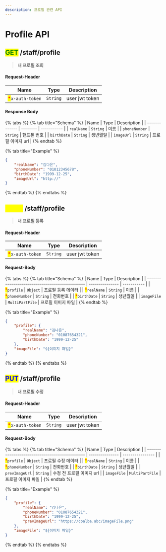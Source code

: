 ```yaml
---
description: 프로필 관련 API
---
```


# Profile API

## <mark style="color:green;">GET</mark> /staff/profile

> **내 프로필 조회**

#### Request-Header

| Name                                             | Type     | Description    |
| ------------------------------------------------ | -------- | -------------- |
| <mark style="color:red;">\*</mark>`x-auth-token` | `String` | user jwt token |

#### Response Body

{% tabs %}
{% tab title="Schema" %}
| Name          | Type     | Description |
| ------------- | -------- | ----------- |
| `realName`    | `String` | 이름          |
| `phoneNumber` | `String` | 핸드폰 번호      |
| `birthDate`   | `String` | 생년월일        |
| `imageUrl`    | `String` | 프로필 이미지 url |
{% endtab %}

{% tab title="Example" %}
```json
{
    "realName": "김다은",
    "phoneNumber": "01012345678",
    "birthDate": "1999-12-25",
    "imageUrl": "http://"
}
```
{% endtab %}
{% endtabs %}





## <mark style="color:yellow;">POST</mark> /staff/profile

> **내 프로필 등록**

#### Request-Header

| Name                                             | Type     | Description    |
| ------------------------------------------------ | -------- | -------------- |
| <mark style="color:red;">\*</mark>`x-auth-token` | `String` | user jwt token |

#### Request-Body

{% tabs %}
{% tab title="Schema" %}
| Name                                            | Type            | Description |
| ----------------------------------------------- | --------------- | ----------- |
| <mark style="color:red;">\*</mark>`profile`     | `Object`        | 프로필 등록 데이터  |
| <mark style="color:red;">\*</mark>`realName`    | `String`        | 이름          |
| <mark style="color:red;">\*</mark>`phoneNumber` | `String`        | 전화번호        |
| <mark style="color:red;">\*</mark>`birthDate`   | `String`        | 생년월일        |
| `imageFile`                                     | `MultiPartFile` | 프로필 이미지 파일  |
{% endtab %}

{% tab title="Example" %}
```json
{
    "profile": {
        "realName": "김나은",
        "phoneNumber": "01087654321",
        "birthDate": "1999-12-25"
    },
    "imageFile": "${이미지 파일}"
}
```
{% endtab %}
{% endtabs %}





## <mark style="color:blue;">PUT</mark> /staff/profile

> #### 내 프로필 수정

#### Request-Header

| Name                                             | Type     | Description    |
| ------------------------------------------------ | -------- | -------------- |
| <mark style="color:red;">\*</mark>`x-auth-token` | `String` | user jwt token |

#### Request-Body

{% tabs %}
{% tab title="Schema" %}
| Name                                            | Type            | Description      |
| ----------------------------------------------- | --------------- | ---------------- |
| <mark style="color:red;">\*</mark>`profile`     | `Object`        | 프로필 수정 데이터       |
| <mark style="color:red;">\*</mark>`realName`    | `String`        | 이름               |
| <mark style="color:red;">\*</mark>`phoneNumber` | `String`        | 전화번호             |
| <mark style="color:red;">\*</mark>`birthDate`   | `String`        | 생년월일             |
| `prevImageUrl`                                  | `String`        | 수정 전 프로필 이미지 url |
| `imageFile`                                     | `MultiPartFile` | 프로필 이미지 파일       |
{% endtab %}

{% tab title="Example" %}
```json
{
    "profile": {
        "realName": "김나은",
        "phoneNumber": "01087654321",
        "birthDate": "1999-12-25",
        "prevImageUrl": "https://coalba.abc/imageFile.png"
    },
    "imageFile": "${이미지 파일}"
}
```
{% endtab %}
{% endtabs %}

